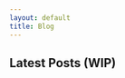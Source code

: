 ```yaml
---
layout: default
title: Blog
---
```

## Latest Posts (WIP)

<!--<ul>-->
<!--  {% for post in site.posts %}-->
<!--    <li>-->
<!--      <h2><a href="{{ post.url }}">{{ post.title }}</a></h2>-->
<!--      {{ post.excerpt }}-->
<!--    </li>-->
<!--  {% endfor %}-->
<!--</ul>-->
